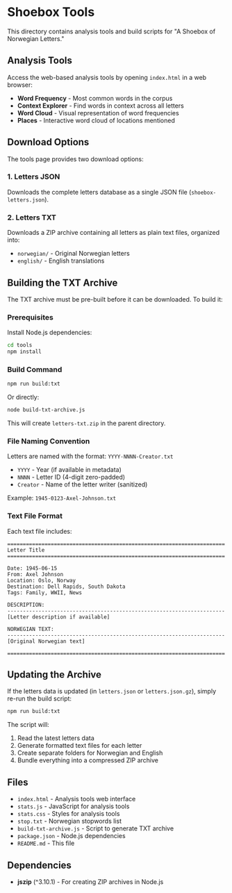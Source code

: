 # Shoebox Tools

This directory contains analysis tools and build scripts for "A Shoebox of Norwegian Letters."

## Analysis Tools

Access the web-based analysis tools by opening `index.html` in a web browser:

- **Word Frequency** - Most common words in the corpus
- **Context Explorer** - Find words in context across all letters
- **Word Cloud** - Visual representation of word frequencies
- **Places** - Interactive word cloud of locations mentioned

## Download Options

The tools page provides two download options:

### 1. Letters JSON
Downloads the complete letters database as a single JSON file (`shoebox-letters.json`).

### 2. Letters TXT
Downloads a ZIP archive containing all letters as plain text files, organized into:
- `norwegian/` - Original Norwegian letters
- `english/` - English translations

## Building the TXT Archive

The TXT archive must be pre-built before it can be downloaded. To build it:

### Prerequisites

Install Node.js dependencies:

```bash
cd tools
npm install
```

### Build Command

```bash
npm run build:txt
```

Or directly:

```bash
node build-txt-archive.js
```

This will create `letters-txt.zip` in the parent directory.

### File Naming Convention

Letters are named with the format: `YYYY-NNNN-Creator.txt`

- `YYYY` - Year (if available in metadata)
- `NNNN` - Letter ID (4-digit zero-padded)
- `Creator` - Name of the letter writer (sanitized)

Example: `1945-0123-Axel-Johnson.txt`

### Text File Format

Each text file includes:

```
======================================================================
Letter Title
======================================================================

Date: 1945-06-15
From: Axel Johnson
Location: Oslo, Norway
Destination: Dell Rapids, South Dakota
Tags: Family, WWII, News

DESCRIPTION:
----------------------------------------------------------------------
[Letter description if available]

NORWEGIAN TEXT:
----------------------------------------------------------------------
[Original Norwegian text]

======================================================================
```

## Updating the Archive

If the letters data is updated (in `letters.json` or `letters.json.gz`), simply re-run the build script:

```bash
npm run build:txt
```

The script will:
1. Read the latest letters data
2. Generate formatted text files for each letter
3. Create separate folders for Norwegian and English
4. Bundle everything into a compressed ZIP archive

## Files

- `index.html` - Analysis tools web interface
- `stats.js` - JavaScript for analysis tools
- `stats.css` - Styles for analysis tools
- `stop.txt` - Norwegian stopwords list
- `build-txt-archive.js` - Script to generate TXT archive
- `package.json` - Node.js dependencies
- `README.md` - This file

## Dependencies

- **jszip** (^3.10.1) - For creating ZIP archives in Node.js

